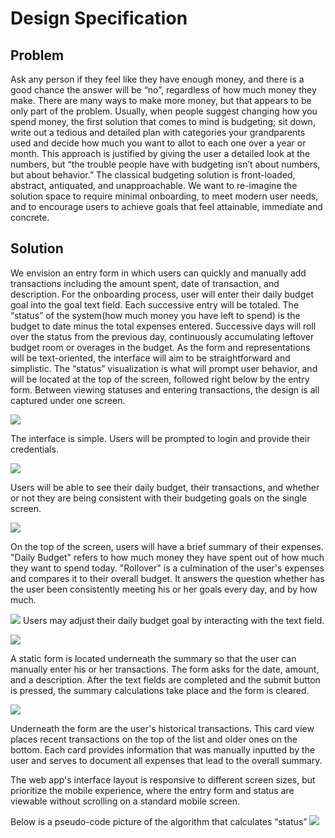 # Design Specification
## Problem
Ask any person if they feel like they have enough money, and there is a good chance the answer will be “no”, regardless of how much money they make. There are many ways to make more money, but that appears to be only part of the problem. Usually, when people suggest changing how you spend money, the first solution that comes to mind is budgeting; sit down, write out a tedious and detailed plan with categories your grandparents used and decide how much you want to allot to each one over a year or month. This approach is justified by giving the user a detailed look at the numbers, but “the trouble people have with budgeting isn’t about numbers, but about behavior.” The classical budgeting solution is front-loaded, abstract, antiquated, and unapproachable. We want to re-imagine the solution space to require minimal onboarding, to meet modern user needs, and to encourage users to achieve goals that feel attainable, immediate and concrete.

## Solution
We envision an entry form in which users can quickly and manually add transactions including the amount spent, date of transaction, and description. For the onboarding process, user will enter their daily budget goal into the goal text field. Each successive entry will be totaled. The “status” of the system(how much money you have left to spend) is the budget to date minus the total expenses entered. Successive days will roll over the status from the previous day, continuously accumulating leftover budget room or overages in the budget. As the form and representations will be text-oriented, the interface will aim to be straightforward and simplistic. The “status” visualization is what will prompt user behavior, and will be located at the top of the screen, followed right below by the entry form. Between viewing statuses and entering transactions, the design is all captured under one screen.

![](../designImages/LOGIN.png)

The interface is simple. Users will be prompted to login and provide their credentials.

![](../designImages/MAIN_3.png)

Users will be able to see their daily budget, their transactions, and whether or not they are being consistent with their budgeting goals on the single screen.

![](../designImages/MAIN_1.png)

On the top of the screen, users will have a brief summary of their expenses. "Daily Budget" refers to how much money they have spent out of how much they want to spend today. "Rollover" is a culmination of the user's expenses and compares it to their overall budget. It answers the question whether has the user been consistently meeting his or her goals every day, and by how much.

![](../designImages/MAIN_4.png)
Users may adjust their daily budget goal by interacting with the text field.

![](../designImages/MAIN_2.png)

A static form is located underneath the summary so that the user can manually enter his or her transactions. The form asks for the date, amount, and a description. After the text fields are completed and the submit button is pressed, the summary calculations take place and the form is cleared.

![](../designImages/MAIN_3.png)

Underneath the form are the user's historical transactions. This card view places recent transactions on the top of the list and older ones on the bottom. Each card provides information that was manually inputted by the user and serves to document all expenses that lead to the overall summary.

The web app's interface layout is responsive to different screen sizes, but prioritize the mobile experience, where the entry form and status are viewable without scrolling on a standard mobile screen.

Below is a pseudo-code picture of the algorithm that calculates “status”
![](../designImages/Algorithm.png)
